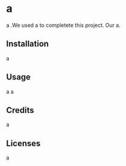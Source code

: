 # a
a .We used a to completete this project. Our a.
## Installation
a
## Usage
a
a
## Credits
a
## Licenses
a
